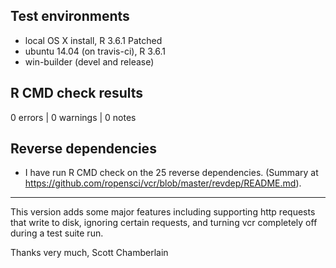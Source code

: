## Test environments

* local OS X install, R 3.6.1 Patched
* ubuntu 14.04 (on travis-ci), R 3.6.1
* win-builder (devel and release)

## R CMD check results

0 errors | 0 warnings | 0 notes

## Reverse dependencies

* I have run R CMD check on the 25 reverse dependencies.
(Summary at <https://github.com/ropensci/vcr/blob/master/revdep/README.md>).

--------

This version adds some major features including supporting http requests that write to disk, ignoring certain requests, and turning vcr completely off during a test suite run.

Thanks very much,
Scott Chamberlain
